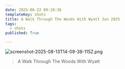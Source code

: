 ```yaml
---
date: 2025-06-22 09:10:36
templateKey: shots
title: A Walk Through The Woods With Wyatt Jun 2025
tags:
  - shots
published: True

---
```


![screenshot-2025-08-13T14-09-38-115Z.png](https://dropper.wayl.one/api/file/b99efec3-3be2-4888-8fad-46b29dbe357e.png)

> A Walk Through The Woods With Wyatt
